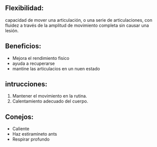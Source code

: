 ## Flexibilidad:
capacidad de mover una articulación, o una serie de articulaciones, con fluidez a través de la amplitud de movimiento completa sin causar una lesión.
## Beneficios:
- Mejora el rendimiento fisico
- ayuda a recuperarse
- mantine las articulacios en un nuen estado
## intrucciones:
 1. Mantener el movimiento en la rutina.
 2. Calentamiento adecuado del cuerpo.

## Conejos:
- Caliente
- Haz estiramineto ants
- Respirar profundo
